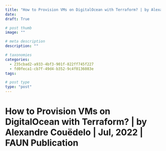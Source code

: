 ```yaml
---
title: "How to Provision VMs on DigitalOcean with Terraform? | by Alexandre Couëdelo | Jul, 2022 | FAUN Publication"
date: 
draft: True

# post thumb
image: ""

# meta description
description: ""

# taxonomies
categories:
  - 235cbad2-a933-4bf3-901f-822ff745f227
  - fd0feca1-cb7f-49d4-b352-9c4f0136083e
tags:

# post type
type: "post"
---
```


# How to Provision VMs on DigitalOcean with Terraform? | by Alexandre Couëdelo | Jul, 2022 | FAUN Publication